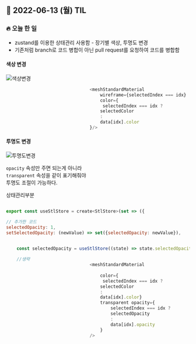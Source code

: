 ## 📆 2022-06-13 (월) TIL

### 🔥 오늘 한 일 <br>

- zustand를 이용한 상태관리 사용함 - 장기별 색상, 투명도 변경
- 기존처럼 branch로 코드 병합이 아닌 pull request를 요청하여 코드를 병합함 

#### 색상 변경

![색상변경](https://user-images.githubusercontent.com/29091608/173327045-27509d22-5860-4097-ab6b-ecf8c4df0e4e.gif)

```js
                                <meshStandardMaterial 
                                    wireframe={selectedIndex === idx}
                                    color={
                                     selectedIndex === idx ? 
                                    selectedColor
                                    :
                                    data[idx].color
                                }/>
```

#### 투명도 변경 

![투명도변경](https://user-images.githubusercontent.com/29091608/173327025-19e2d0dc-e53b-4792-82bf-60216ccc75fa.gif)

```opacity``` 속성만 주면 되는게 아니라  
```transparent``` 속성을 같이 표기해줘야  
투명도 조절이 가능하다. 

상태관리부분


```js

export const useStlStore = create<StlStore>(set => ({

// 추가한 코드
selectedOpacity: 1,
setSelectedOpacity: (newValue) => set({selectedOpacity: newValue}),
```


```js

    const selectedOpacity = useStlStore((state) => state.selectedOpacity)
    
    //생략
                                <meshStandardMaterial 
                                   
                                    color={
                                     selectedIndex === idx ? 
                                    selectedColor 
                                    : 
                                    data[idx].color}
                                    transparent opacity={ 
                                        selectedIndex === idx ? 
                                        selectedOpacity 
                                        : 
                                        data[idx].opacity
                                    }
                                />
```
